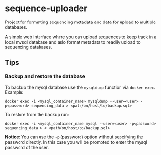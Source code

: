 # sequence-uploader
Project for formatting sequencing metadata and data for upload to multiple databases.

A simple web interface where you can upload sequences to keep track in a local mysql database and aslo format metadata to readily upload to sequencing databases.


## Tips


### Backup and restore the database

To backup the mysql database use the `mysqldump` function via `docker exec`.
Example: 

`docker exec -i <mysql_container_name> mysqldump --user=<user> -p<password> sequencing_data > <path/on/host/to/backup.sql>`


To restore from the backup run:

`docker exec -i <mysql_container_name mysql --user=<user> -p<password> sequencing_data > < <path/on/host/to/backup.sql>` 

**Notice:** You can use the `-p` (password) option without sepcifying the password directly. In this case you will be prompted to enter the mysql password of the user.
